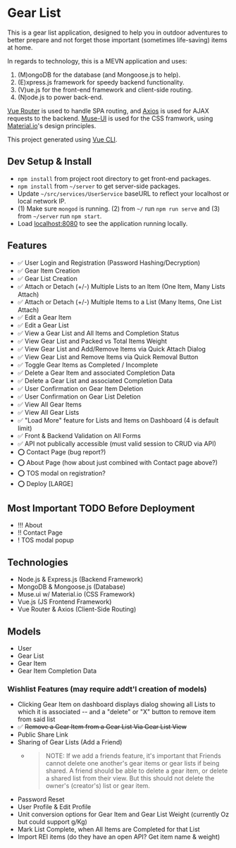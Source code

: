 # Gear List

This is a gear list application, designed to help you in outdoor adventures to better prepare and not forget those important (sometimes life-saving) items at home.

In regards to technology, this is a MEVN application and uses:

1. (M)ongoDB for the database (and Mongoose.js to help).
2. (E)xpress.js framework for speedy backend functionality.
3. (V)ue.js for the front-end framework and client-side routing.
4. (N)ode.js to power back-end.

[Vue Router](https://github.com/vuejs/vue-router) is used to handle SPA routing, and [Axios](https://github.com/axios/axios) is used for AJAX requests to the backend. [Muse-UI](https://muse-ui.org/#/en-US) is used for the CSS framwork, using [Material.io](https://material.io/)'s design principles.

This project generated using [Vue CLI](https://github.com/vuejs/vue-cli).

## Dev Setup & Install

- `npm install` from project root directory to get front-end packages.
- `npm install` from `~/server` to get server-side packages.
- Update `~/src/services/UserService` baseURL to reflect your localhost or local network IP.
- (1) Make sure `mongod` is running. (2) from `~/` run `npm run serve` and (3) from `~/server` run `npm start`.
- Load [localhost:8080](https://localhost:8080) to see the application running locally.

## Features

- ✅ User Login and Registration (Password Hashing/Decryption)
- ✅ Gear Item Creation
- ✅ Gear List Creation
- ✅ Attach or Detach (+/-) Multiple Lists to an Item (One Item, Many Lists Attach)
- ✅ Attach or Detach (+/-) Multiple Items to a List (Many Items, One List Attach)
- ✅ Edit a Gear Item
- ✅ Edit a Gear List
- ✅ View a Gear List and All Items and Completion Status
- ✅ View Gear List and Packed vs Total Items Weight
- ✅ View Gear List and Add/Remove Items via Quick Attach Dialog
- ✅ View Gear List and Remove Items via Quick Removal Button
- ✅ Toggle Gear Items as Completed / Incomplete
- ✅ Delete a Gear Item and associated Completion Data
- ✅ Delete a Gear List and associated Completion Data
- ✅ User Confirmation on Gear Item Deletion
- ✅ User Confirmation on Gear List Deletion
- ✅ View All Gear Items
- ✅ View All Gear Lists
- ✅ "Load More" feature for Lists and Items on Dashboard (4 is default limit)
- ✅ Front & Backend Validation on All Forms
- ✅ API not publically accessible (must valid session to CRUD via API)
- ⭕️ Contact Page (bug report?)
- ⭕️ About Page (how about just combined with Contact page above?)
- ⭕️ TOS modal on registration?
- ⭕️ Deploy [LARGE]

## Most Important TODO Before Deployment

- !!! About
- !!  Contact Page
- !   TOS modal popup

## Technologies

- Node.js & Express.js (Backend Framework)
- MongoDB & Mongoose.js (Database)
- Muse.ui w/ Material.io (CSS Framework)
- Vue.js (JS Frontend Framework)
- Vue Router & Axios (Client-Side Routing)

## Models

- User
- Gear List
- Gear Item
- Gear Item Completion Data

### Wishlist Features (may require addt'l creation of models)

- Clicking Gear Item on dashboard displays dialog showing all Lists to which it is associated -- and a "delete" or "X" button to remove item from said list
- ✅ ~~Remove a Gear Item from a Gear List Via Gear List View~~
- Public Share Link
- Sharing of Gear Lists (Add a Friend)
  - > NOTE: If we add a friends feature, it's important that Friends cannot delete one another's gear items or gear lists if being shared. A friend should be able to delete a gear item, or delete a shared list from their view. But this should not delete the owner's (creator's) list or gear item.
- Password Reset
- User Profile & Edit Profile
- Unit conversion options for Gear Item and Gear List Weight (currently Oz but could support g/Kg)
- Mark List Complete, when All Items are Completed for that List
- Import REI items (do they have an open API? Get item name & weight)